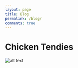 ```yaml
---
layout: page
title: Blog
permalink: /blog/
comments: true
---
```


# Chicken Tendies
![alt text](http://ndburger.github.io/images/canes2.jpg "Raising Canes")
